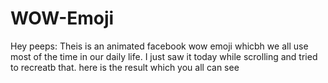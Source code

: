 # WOW-Emoji

Hey peeps:
Theis is an animated facebook wow emoji whicbh we all use most of the time in our daily life.
I just saw it today while scrolling and tried to recreatb that.
here is the result which you all can see
